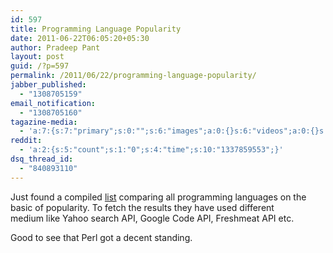```yaml
---
id: 597
title: Programming Language Popularity
date: 2011-06-22T06:05:20+05:30
author: Pradeep Pant
layout: post
guid: /?p=597
permalink: /2011/06/22/programming-language-popularity/
jabber_published:
  - "1308705159"
email_notification:
  - "1308705160"
tagazine-media:
  - 'a:7:{s:7:"primary";s:0:"";s:6:"images";a:0:{}s:6:"videos";a:0:{}s:11:"image_count";s:1:"0";s:6:"author";s:7:"1995146";s:7:"blog_id";s:7:"1919664";s:9:"mod_stamp";s:19:"2011-06-15 04:35:48";}'
reddit:
  - 'a:2:{s:5:"count";s:1:"0";s:4:"time";s:10:"1337859553";}'
dsq_thread_id:
  - "840893110"
---
```

Just found a compiled [list](http://langpop.com/) comparing all programming languages on the basic of popularity. To fetch the results they have used different medium like Yahoo search API, Google Code API, Freshmeat API etc.

Good to see that Perl got a decent standing.
